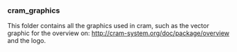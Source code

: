 ### cram_graphics

This folder contains all the graphics used in cram, such as the vector graphic for the overview on: http://cram-system.org/doc/package/overview and the logo.

